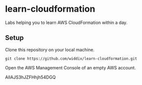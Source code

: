# learn-cloudformation

Labs helping you to learn AWS CloudFormation within a day.

## Setup
Clone this repository on your local machine.

``git clone https://github.com/widdix/learn-cloudformation.git``

Open the AWS Management Console of an empty AWS account.

AlIAJS3hJZFHhjh54DGQ
